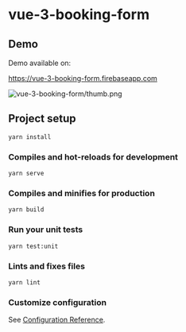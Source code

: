 # vue-3-booking-form

## Demo

Demo available on:

<https://vue-3-booking-form.firebaseapp.com>

![vue-3-booking-form/thumb.png](https://github.com/kumalg/vue-3-booking-form/blob/master/thumb.png)

## Project setup

```
yarn install
```

### Compiles and hot-reloads for development

```
yarn serve
```

### Compiles and minifies for production

```
yarn build
```

### Run your unit tests

```
yarn test:unit
```

### Lints and fixes files

```
yarn lint
```

### Customize configuration

See [Configuration Reference](https://cli.vuejs.org/config/).
